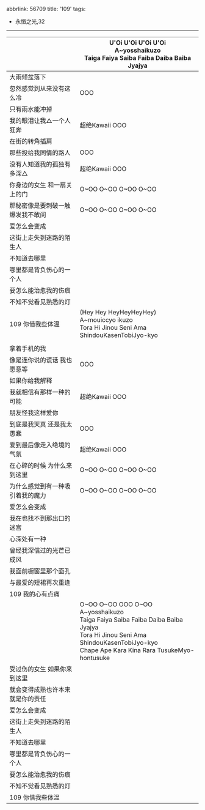 abbrlink: 56709
title: '109'
tags:
  - 永恒之光,32
---
|      |U'Oi U'Oi U'Oi U'Oi<br>A~yosshaikuzo<br>Taiga Faiya Saiba Faiba Daiba Baiba Jyajya|
|--|--|
|大雨倾盆落下|      |
|忽然感觉到从来没有这么冷|OOO|
|只有雨水能冲掉|      |
|我的眼泪让我△一个人狂奔|超绝Kawaii OOO|
|在街的转角插肩|      |
|那些投给我同情的路人|OOO|
|没有人知道我的孤独有多深△|超绝Kawaii OOO|
|你身边的女生 和一扇关上的门|O~OO O~OO O~OO O~OO|
|那秘密像是要刺破一触爆发我不敢问|O~OO O~OO O~OO O~OO|
|爱怎么会变成|      |
|这街上走失到迷路的陌生人|      |
|不知道去哪里|      |
|哪里都是背负伤心的一个人|      |
|要怎么能治愈我的伤痕|      |
|不知不觉看见熟悉的灯|      |
|109 你借我些体温|(Hey Hey HeyHeyHeyHey)<br>A~mouiccyo ikuzo<br>Tora Hi Jinou Seni Ama ShindouKasenTobiJyo-kyo|
|      |      |
|拿着手机的我|      |
|像是连你说的谎话 我也愿意等|OOO|
|如果你给我解释|      |
|我就相信有那样一种的可能|超绝Kawaii OOO|
|朋友怪我这样爱你|      |
|到底是我天真 还是我太愚蠢|OOO|
|爱到最后像走入绝境的气氛|超绝Kawaii OOO|
|在心碎的时候 为什么来到这里|O~OO O~OO O~OO O~OO|
|为什么感觉到有一种吸引着我的魔力|O~OO O~OO O~OO O~OO|
|爱怎么会变成|      |
|我在也找不到那出口的迷宫|      |
|心深处有一种|      |
|曾经我深信过的光芒已成风|      |
|我面前橱窗里那个面孔|      |
|与最爱的短裙再次重逢|      |
|109 我的心有点痛|      |
|      |O~OO O~OO OOO O~OO<br>A~yosshaikuzo<br>Taiga Faiya Saiba Faiba Daiba Baiba Jyajya<br>Tora Hi Jinou Seni Ama ShindouKasenTobiJyo-kyo<br>Chape Ape Kara Kina Rara TusukeMyo-hontusuke|
|受过伤的女生 如果你来到这里|      |
|就会变得成熟也许本来就是你的责任|      |
|爱怎么会变成|      |
|这街上走失到迷路的陌生人|      |
|不知道去哪里|      |
|哪里都是背负伤心的一个人|      |
|要怎么能治愈我的伤痕|      |
|不知不觉看见熟悉的灯|      |
|109 你借我些体温|      |
